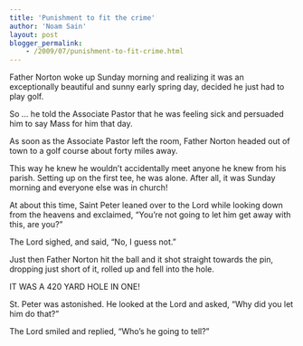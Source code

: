 ```yaml
---
title: 'Punishment to fit the crime'
author: 'Noam Sain'
layout: post
blogger_permalink:
    - /2009/07/punishment-to-fit-crime.html
---
```


Father Norton woke up Sunday morning and realizing it was an exceptionally beautiful and sunny early spring day, decided he just had to play golf.

So … he told the Associate Pastor that he was feeling sick and persuaded him to say Mass for him that day.

As soon as the Associate Pastor left the room, Father Norton headed out of town to a golf course about forty miles away.

This way he knew he wouldn’t accidentally meet anyone he knew from his parish. Setting up on the first tee, he was alone. After all, it was Sunday morning and everyone else was in church!

At about this time, Saint Peter leaned over to the Lord while looking down from the heavens and exclaimed, “You’re not going to let him get away with this, are you?”

The Lord sighed, and said, “No, I guess not.”

Just then Father Norton hit the ball and it shot straight towards the pin, dropping just short of it, rolled up and fell into the hole.

IT WAS A 420 YARD HOLE IN ONE!

St. Peter was astonished. He looked at the Lord and asked, “Why did you let him do that?”

The Lord smiled and replied, “Who’s he going to tell?”